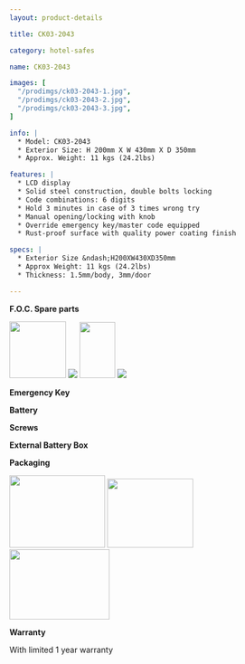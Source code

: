 ```yaml
---
layout: product-details

title: CK03-2043

category: hotel-safes

name: CK03-2043

images: [
  "/prodimgs/ck03-2043-1.jpg",
  "/prodimgs/ck03-2043-2.jpg",
  "/prodimgs/ck03-2043-3.jpg",
]

info: |
  * Model: CK03-2043
  * Exterior Size: H 200mm X W 430mm X D 350mm
  * Approx. Weight: 11 kgs (24.2lbs)

features: |
  * LCD display
  * Solid steel construction, double bolts locking
  * Code combinations: 6 digits
  * Hold 3 minutes in case of 3 times wrong try
  * Manual opening/locking with knob
  * Override emergency key/master code equipped
  * Rust-proof surface with quality power coating finish

specs: |
  * Exterior Size &ndash;H200XW430XD350mm
  * Approx Weight: 11 kgs (24.2lbs)
  * Thickness: 1.5mm/body, 3mm/door

---
```


**F.O.C. Spare parts**

<img alt="" src="{IMAGE_CDN}/ck03-2043-4.jpg" style="width: 100px; height: 100px;" />

<img src="{IMAGE_CDN}/ck03-2043-5.jpg" />

<img alt="" src="{IMAGE_CDN}/ck03-2043-6.jpg" style="width: 63px; height: 99px;" />

<img src="{IMAGE_CDN}/ck03-2043-7.jpg" />

**Emergency Key**

**Battery**

**Screws**

**External Battery Box**

**Packaging**

<img height="155" src="{IMAGE_CDN}/ck03-2043-8.jpg" style="width: 169px; height: 128px" width="221" />

<img height="144" src="{IMAGE_CDN}/ck03-2043-9.jpg" style="width: 152px; height: 122px" width="183" />

<img height="124" src="{IMAGE_CDN}/ck03-2043-10.jpg" style="width: 177px; height: 124px" width="205" />

**Warranty**

With limited 1 year warranty

